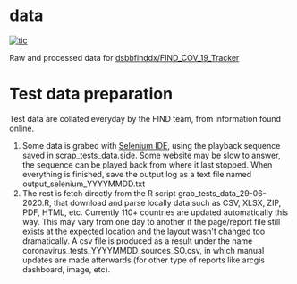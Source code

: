 # data

<!-- badges: start -->
[![tic](https://github.com/dsbbfinddx/data/workflows/tic/badge.svg?branch=master)](https://github.com/dsbbfinddx/data/actions)
<!-- badges: end -->

Raw and processed data for [dsbbfinddx/FIND_COV_19_Tracker](https://github.com/dsbbfinddx/FIND_Cov_19_Tracker)

# Test data preparation

Test data are collated everyday by the FIND team, from information found online. 
1. Some data is grabed with [Selenium IDE](https://www.selenium.dev/selenium-ide/), using the playback sequence saved in scrap_tests_data.side. Some website may be slow to answer, the sequence can be played back from where it last stopped. When everything is finished, save the output log as a text file named output_selenium_YYYYMMDD.txt
2. The rest is fetch directly from the R script grab_tests_data_29-06-2020.R, that download and parse locally data such as CSV, XLSX, ZIP, PDF, HTML, etc. 
Currently 110+ countries are updated automatically this way. This may vary from one day to another if the page/report file still exists at the expected location and the layout wasn't changed too dramatically. 
A csv file is produced as a result under the name coronavirus_tests_YYYYMMDD_sources_SO.csv, in which manual updates are made afterwards (for other type of reports like arcgis dashboard, image, etc).

